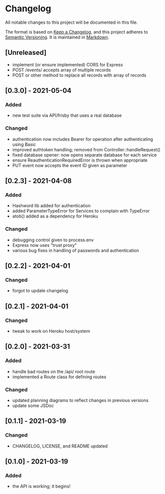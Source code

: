 # Changelog
All notable changes to this project will be documented in this file.

The format is based on [Keep a Changelog](https://keepachangelog.com/en/1.0.0/),
and this project adheres to [Semantic Versioning](https://semver.org/spec/v2.0.0.html).
It is maintained in [Markdown](https://www.markdownguide.org/).

## [Unreleased]
- implement (or ensure implemented) CORS for Express
- POST /events/ accepts array of multiple records
- POST or other method to replace all records with array of records

## [0.3.0] - 2021-05-04
### Added
- new test suite via API/frisby that uses a real database

### Changed
- authentication now includes Bearer for operation after authenticating using Basic
- improved authtoken handling; removed from Controller::handleRequest()
- fixed database opener: now opens separate database for each service
- ensure ReauthenticationRequiredError is thrown when appropriate
- PUT event now accepts the event ID given as parameter

## [0.2.3] - 2021-04-08
### Added
- Hashword lib added for authentication
- added ParameterTypeError for Services to complain with TypeError
- atob() added as a dependency for Heroku

### Changed
- debugging control given to process.env
- Express now uses "trust proxy"
- various bug fixes in handling of passwords and authentication

## [0.2.2] - 2021-04-01
### Changed
- forgot to update changelog

## [0.2.1] - 2021-04-01
### Changed
- tweak to work on Heroku host/system

## [0.2.0] - 2021-03-31
### Added
- handle bad routes on the /api/ root route
- implemented a Route class for defining routes

### Changed
- updated planning diagrams to reflect changes in previous versions
- update some JSDoc

## [0.1.1] - 2021-03-19
### Changed
- CHANGELOG, LICENSE, and README updated

## [0.1.0] - 2021-03-19
### Added
- the API is working; it begins!